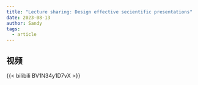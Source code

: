 ```yaml
---
title: "Lecture sharing: Design effective secientific presentations"
date: 2023-08-13
author: Sandy
tags:
  - article
---
```


## 视频

{{< bilibili BV1N34y1D7vX >}}